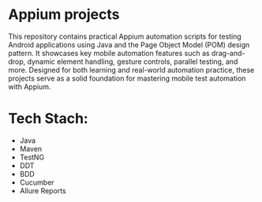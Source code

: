 # Appium projects
This repository contains practical Appium automation scripts for testing Android applications using Java and the Page Object Model (POM) design pattern. It showcases key mobile automation features such as drag-and-drop, dynamic element handling, gesture controls, parallel testing, and more. Designed for both learning and real-world automation practice, these projects serve as a solid foundation for mastering mobile test automation with Appium.

# Tech Stach:
- Java
- Maven
- TestNG
- DDT
- BDD
- Cucumber
- Allure Reports
